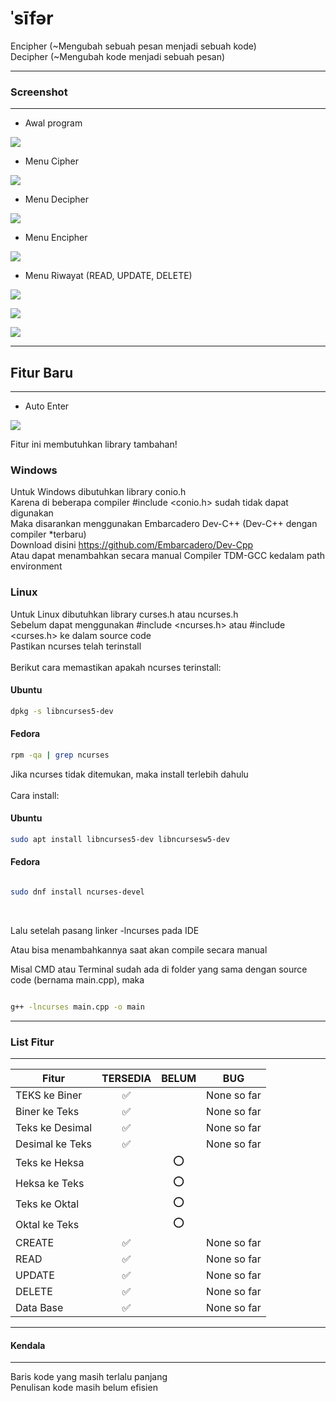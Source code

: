 # ˈsīfər

Encipher (~Mengubah sebuah pesan menjadi sebuah kode)<br>
Decipher (~Mengubah kode menjadi sebuah pesan)

---

### Screenshot

---

- Awal program

![](screenshot/awalProgram.png)

- Menu Cipher

![](screenshot/menuCipher.png)

- Menu Decipher

![](screenshot/menuDecipher.png)

- Menu Encipher

![](screenshot/menuEncipher.png)

- Menu Riwayat (READ, UPDATE, DELETE)

![](screenshot/menuHistory.png)

![](screenshot/menuUpdate.png)

![](screenshot/menuDelete.png)

---

## Fitur Baru

---

- Auto Enter

![](screenshot/autoKlik.gif)

Fitur ini membutuhkan library tambahan!

### Windows

Untuk Windows dibutuhkan library conio.h<br>
Karena di beberapa compiler #include <conio.h> sudah tidak dapat digunakan<br>
Maka disarankan menggunakan Embarcadero Dev-C++ (Dev-C++ dengan compiler \*terbaru)<br>
Download disini <https://github.com/Embarcadero/Dev-Cpp><br>
Atau dapat menambahkan secara manual Compiler TDM-GCC kedalam path environment

### Linux

Untuk Linux dibutuhkan library curses.h atau ncurses.h<br>
Sebelum dapat menggunakan #include <ncurses.h> atau #include <curses.h> ke dalam source code<br>
Pastikan ncurses telah terinstall<br>
<br>
Berikut cara memastikan apakah ncurses terinstall:

#### Ubuntu

```sh
dpkg -s libncurses5-dev
```

#### Fedora

```sh
rpm -qa | grep ncurses
```

Jika ncurses tidak ditemukan, maka install terlebih dahulu<br>
<br>
Cara install:

#### Ubuntu

```sh
sudo apt install libncurses5-dev libncursesw5-dev
```

#### Fedora

```sh

sudo dnf install ncurses-devel

```

<br>

Lalu setelah pasang linker -lncurses pada IDE<br>

Atau bisa menambahkannya saat akan compile secara manual<br>

Misal CMD atau Terminal sudah ada di folder yang sama dengan source code (bernama main.cpp), maka

```sh

g++ -lncurses main.cpp -o main

```

---

### List Fitur

---

| Fitur           | TERSEDIA | BELUM | BUG         |
| --------------- | :------: | :---: | ----------- |
| TEKS ke Biner   |    ✅    |       | None so far |
| Biner ke Teks   |    ✅    |       | None so far |
| Teks ke Desimal |    ✅    |       | None so far |
| Desimal ke Teks |    ✅    |       | None so far |
| Teks ke Heksa   |          |  ⭕️  |             |
| Heksa ke Teks   |          |  ⭕️  |             |
| Teks ke Oktal   |          |  ⭕️  |             |
| Oktal ke Teks   |          |  ⭕️  |             |
| CREATE          |    ✅    |       | None so far |
| READ            |    ✅    |       | None so far |
| UPDATE          |    ✅    |       | None so far |
| DELETE          |    ✅    |       | None so far |
| Data Base       |    ✅    |       | None so far |

---

#### Kendala

---

Baris kode yang masih terlalu panjang <br>
Penulisan kode masih belum efisien
